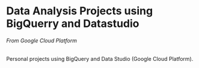 # Data Analysis Projects using BigQuerry and Datastudio 
###### From Google Cloud Platform

Personal projects using BigQuery and Data Studio (Google Cloud Platform).
